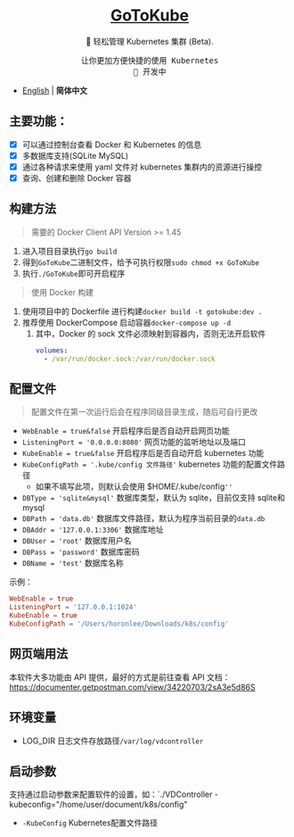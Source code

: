 <h1 align="center">
<a href="https://blog.horonlee.com">GoToKube</a>
</h1>

<p align="center">
🐳 轻松管理 Kubernetes 集群 (Beta).
</p>

<pre align="center">
让你更加方便快捷的使用 Kubernetes
🧪 开发中
</pre>

- [English](./README.en-US.md) | **简体中文**

## 主要功能：
- [x] 可以通过控制台查看 Docker 和 Kubernetes 的信息
- [x] 多数据库支持(SQLite MySQL)
- [x] 通过各种请求来使用 yaml 文件对 kubernetes 集群内的资源进行操控
- [x] 查询、创建和删除 Docker 容器

## 构建方法

> 需要的 Docker Client API Version >= 1.45

1. 进入项目目录执行`go build`
2. 得到`GoToKube`二进制文件，给予可执行权限`sudo chmod +x GoToKube`
3. 执行`./GoToKube`即可开启程序

> 使用 Docker 构建

1. 使用项目中的 Dockerfile 进行构建`docker build -t gotokube:dev .`
2. 推荐使用 DockerCompose 启动容器`docker-compose up -d`
   1. 其中，Docker 的 sock 文件必须映射到容器内，否则无法开启软件
      ```yml
      volumes:
        - /var/run/docker.sock:/var/run/docker.sock
      ```

## 配置文件

> 配置文件在第一次运行后会在程序同级目录生成，随后可自行更改

- `WebEnable = true&false` 开启程序后是否自动开启网页功能
- `ListeningPort = '0.0.0.0:8080'` 网页功能的监听地址以及端口
- `KubeEnable = true&false` 开启程序后是否自动开启 kubernetes 功能
- `KubeConfigPath = '.kube/config 文件路径'` kubernetes 功能的配置文件路径
  - 如果不填写此项，则默认会使用 $HOME/.kube/config`''`
- `DBType = 'sqlite&mysql'` 数据库类型，默认为 sqlite，目前仅支持 sqlite和mysql
- `DBPath = 'data.db'` 数据库文件路径，默认为程序当前目录的`data.db`
- `DBAddr = '127.0.0.1:3306'` 数据库地址
- `DBUser = 'root'` 数据库用户名
- `DBPass = 'password'` 数据库密码
- `DBName = 'test'` 数据库名称

示例：

```toml
WebEnable = true
ListeningPort = '127.0.0.1:1024'
KubeEnable = true
KubeConfigPath = '/Users/horonlee/Downloads/k8s/config'
```

## 网页端用法

本软件大多功能由 API 提供，最好的方式是前往查看 API 文档：https://documenter.getpostman.com/view/34220703/2sA3e5d86S

## 环境变量
- LOG_DIR 日志文件存放路径`/var/log/vdcontroller`

## 启动参数

支持通过启动参数来配置软件的设置，如：`./VDController -kubeconfig="/home/user/document/k8s/config"

- `-KubeConfig` Kubernetes配置文件路径